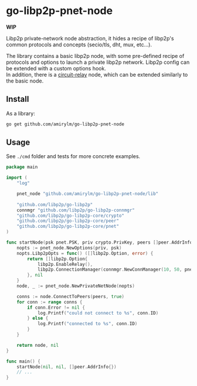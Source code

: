 # go-libp2p-pnet-node

**WIP**

Libp2p private-network node abstraction, it hides a recipe of libp2p's common protocols and concepts (secio/tls, dht, mux, etc...).

The library contains a basic libp2p node, with some pre-defined recipe of protocols and options to launch a private libp2p network.
Libp2p config can be extended with a custom options hook.  
In addition, there is a [circuit-relay](https://docs.libp2p.io/concepts/circuit-relay/) node, which can be extended similarly to the basic node.

## Install

As a library:

```bash
go get github.com/amirylm/go-libp2p-pnet-node
```


## Usage

See `./cmd` folder and tests for more concrete examples.

```go
package main

import (
    "log"

	pnet_node "github.com/amirylm/go-libp2p-pnet-node/lib"
	
	"github.com/libp2p/go-libp2p"
	connmgr "github.com/libp2p/go-libp2p-connmgr"
	"github.com/libp2p/go-libp2p-core/crypto"
	"github.com/libp2p/go-libp2p-core/peer"
	"github.com/libp2p/go-libp2p-core/pnet"
)

func startNode(psk pnet.PSK, priv crypto.PrivKey, peers []peer.AddrInfo) (*pnet_node.PrivateNetNode, error) {
	nopts := pnet_node.NewOptions(priv, psk)
	nopts.Libp2pOpts = func() ([]libp2p.Option, error) {
		return []libp2p.Option{
			libp2p.EnableRelay(),
			libp2p.ConnectionManager(connmgr.NewConnManager(10, 50, pnet_node.ConnectionsGrace)),
		}, nil
	}
	node, _ := pnet_node.NewPrivateNetNode(nopts)

	conns := node.ConnectToPeers(peers, true)
	for conn := range conns {
		if conn.Error != nil {
			log.Printf("could not connect to %s", conn.ID)
		} else {
			log.Printf("connected to %s", conn.ID)
		}
	}

	return node, nil
}

func main() {
    startNode(nil, nil, []peer.AddrInfo{})
    // ...
}
``` 

